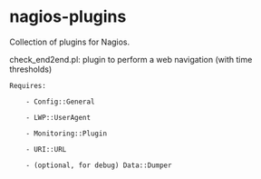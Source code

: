 # nagios-plugins

Collection of plugins for Nagios.


check_end2end.pl: plugin to perform a web navigation (with time thresholds)

    Requires:

        - Config::General

        - LWP::UserAgent

        - Monitoring::Plugin

        - URI::URL

        - (optional, for debug) Data::Dumper


